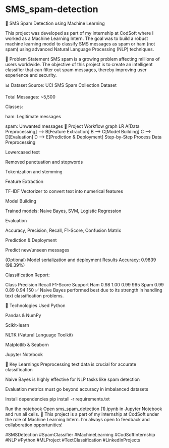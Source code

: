 # SMS_spam-detection
📩 SMS Spam Detection using Machine Learning





This project was developed as part of my internship at CodSoft where I worked as a Machine Learning Intern. The goal was to build a robust machine learning model to classify SMS messages as spam or ham (not spam) using advanced Natural Language Processing (NLP) techniques.

🧠 Problem Statement
SMS spam is a growing problem affecting millions of users worldwide. The objective of this project is to create an intelligent classifier that can filter out spam messages, thereby improving user experience and security.

📊 Dataset
Source: UCI SMS Spam Collection Dataset

Total Messages: ~5,500

Classes:

ham: Legitimate messages

spam: Unwanted messages
🔧 Project Workflow
graph LR
    A[Data Preprocessing] --> B[Feature Extraction]
    B --> C[Model Building]
    C --> D[Evaluation]
    D --> E[Prediction & Deployment]
Step-by-Step Process
Data Preprocessing

Lowercased text

Removed punctuation and stopwords

Tokenization and stemming

Feature Extraction

TF-IDF Vectorizer to convert text into numerical features

Model Building

Trained models: Naive Bayes, SVM, Logistic Regression

Evaluation

Accuracy, Precision, Recall, F1-Score, Confusion Matrix

Prediction & Deployment

Predict new/unseen messages

(Optional) Model serialization and deployment
Results
Accuracy: 0.9839 (98.39%)

Classification Report:

Class	Precision	Recall	F1-Score	Support
Ham	0.98	1.00	0.99	965
Spam	0.99	0.89	0.94	150
✅ Naive Bayes performed best due to its strength in handling text classification problems.


🧰 Technologies Used
Python

Pandas & NumPy

Scikit-learn

NLTK (Natural Language Toolkit)

Matplotlib & Seaborn

Jupyter Notebook

📌 Key Learnings
Preprocessing text data is crucial for accurate classification

Naive Bayes is highly effective for NLP tasks like spam detection

Evaluation metrics must go beyond accuracy in imbalanced datasets



Install dependencies
pip install -r requirements.txt

Run the notebook
Open sms_spam_detection (1).ipynb in Jupyter Notebook and run all cells.
💼 This project is a part of my internship at CodSoft under the role of Machine Learning Intern.
I’m always open to feedback and collaboration opportunities!


#SMSDetection #SpamClassifier #MachineLearning #CodSoftInternship #NLP #Python #MLProject #TextClassification #LinkedInProjects


